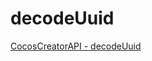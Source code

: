 # decodeUuid

[CocosCreatorAPI - decodeUuid](https://docs.cocos.com/creator/3.3/api/zh/core/Function/decodeUuid)
